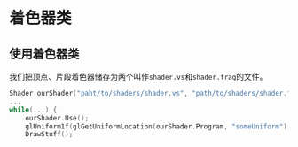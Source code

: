# 着色器类
## 使用着色器类
我们把顶点、片段着色器储存为两个叫作`shader.vs`和`shader.frag`的文件。
```C++
Shader ourShader("paht/to/shaders/shader.vs", "path/to/shaders/shader.frag");
...
while(...) {
    ourShader.Use();
    glUniform1f(glGetUniformLocation(ourShader.Program, "someUniform"), 1.0f);
    DrawStuff();
```